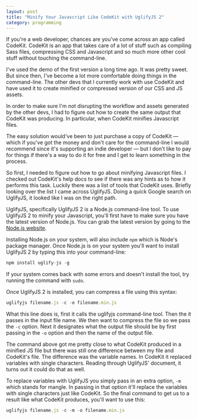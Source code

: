 ```yaml
---
layout: post
title: "Minify Your Javascript Like CodeKit with UglifyJS 2"
category: programming
---
```


If you're a web developer, chances are you've come across an app called CodeKit. CodeKit is an app that takes care of a lot of stuff such as compiling Sass files, compressing CSS and Javascript and so much more other cool stuff without touching the command-line.

I've used the demo of the first version a long time ago. It was pretty sweet. But since then, I've become a lot more comfortable doing things in the command-line. The other devs that I currently work with use CodeKit and have used it to create minified or compressed version of our CSS and JS assets.

In order to make sure I'm not disrupting the workflow and assets generated by the other devs, I had to figure out how to create the same output that CodeKit was producing. In particular, when CodeKit minifies Javascript files.

The easy solution would've been to just purchase a copy of CodeKit &mdash; which if you've got the money and don't care for the command-line I would recommend since it's supporting an indie developer &mdash; but I don't like to pay for things if there's a way to do it for free and I get to learn something in the process.

So first, I needed to figure out how to go about minifying Javascript files. I checked out CodeKit's help docs to see if there was any hints as to how it performs this task. Luckily there was a list of tools that CodeKit uses. Briefly looking over the list I came across UglifyJS. Doing a quick Google search on UglifyJS, it looked like I was on the right path.

UglifyJS, specifically UglifyJS 2 is a Node.js command-line tool. To use UglifyJS 2 to minify your Javascript, you'll first have to make sure you have the latest version of Node.js. You can grab the latest version by going to the [Node.js website](http://nodejs.org/download/).

Installing Node.js on your system, will also include `npm` which is Node's package manager. Once Node.js is on your system you'll want to install UglifyJS 2 by typing this into your command-line:

```javascript
npm install uglify-js -g
```

If your system comes back with some errors and doesn't install the tool, try running the command with `sudo`.

Once UglifyJS 2 is installed, you can compress a file using this syntax:

```javascript
uglifyjs filename.js -c -o filename.min.js
```

What this line does is, first it calls the uglifyjs command-line tool. Then the it passes in the input file name. We then want to compress the file so we pass the `-c` option. Next it designates what the output file should be by first passing in the `-o` option and then the name of the output file.

The command above got me pretty close to what CodeKit produced in a minified JS file but there was still one difference between my file and CodeKit's file. The difference was the variable names. In CodeKit it replaced variables with single characters. Reading through UglifyJS' document, it turns out it could do that as well.

To replace variables with UglifyJS you simply pass in an extra option, `-m` which stands for mangle. In passing in that option it'll replace the variables with single characters just like CodeKit. So the final command to get us to a result like what CodeKit produces, you'll want to use this:

```javascript
uglifyjs filename.js -c -m -o filename.min.js
```
